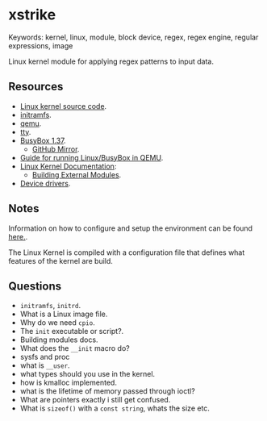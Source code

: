 # xstrike

Keywords: kernel, linux, module, block device, regex, regex engine, regular expressions, image

Linux kernel module for applying regex patterns to input data.

## Resources

- [Linux kernel source code](https://www.kernel.org/).
- [initramfs](https://en.wikipedia.org/wiki/Initial_ramdisk).
- [qemu](https://www.qemu.org/docs/master/index.html).
- [tty](https://en.wikipedia.org/wiki/Tty_(Unix)).
- [BusyBox 1.37](https://busybox.net/).
    - [GitHub Mirror](https://github.com/mirror/busybox).
- [Guide for running Linux/BusyBox in QEMU](https://gist.github.com/chrisdone/02e165a0004be33734ac2334f215380e).
- [Linux Kernel Documentation](https://docs.kernel.org/index.html):
   - [Building External Modules](https://docs.kernel.org/kbuild/modules.html#building-external-modules).
- [Device drivers](https://linux-kernel-labs.github.io/refs/heads/master/labs/device_drivers.html#).

## Notes

Information on how to configure and setup the environment can be found [here.](https://github.com/MarkoMuc/xstrike/blob/master/denv/developer_environment.md).

The Linux Kernel is compiled with a configuration file that defines what features of the kernel are build.

## Questions

- `initramfs`, `initrd`.
- What is a Linux image file.
- Why do we need `cpio`.
- The `init` executable or script?.
- Building modules docs.
- What does the `__init` macro do?
- sysfs and proc
- what is `__user`.
- what types should you use in the kernel.
- how is kmalloc implemented.
- what is the lifetime of memory passed through ioctl?
- What are pointers exactly i still get confused.
- What is `sizeof()` with a `const string`, whats the size etc.
